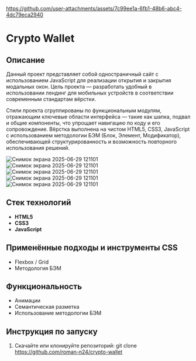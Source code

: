 
https://github.com/user-attachments/assets/7c99ee1a-6fb1-48b6-abc4-4dc79eca2940
# Crypto Wallet
## Описание
Данный проект представляет собой одностраничный сайт с использованием JavaScript для реализации открытия и закрытия модальных окон. Цель проекта — разработать удобный в использовании лендинг для мобильных устройств в соответствии современным стандартам вёрстки. 

Стили проекта сгруппированы по функциональным модулям, отражающим ключевые области интерфейса — такие как шапка, подвал и общие компоненты, что упрощает навигацию по коду и его сопровождение. Вёрстка выполнена на чистом HTML5, CSS3, JavaScript с использованием методологии БЭМ (Блок, Элемент, Модификатор), обеспечивающей структурированность и возможность повторного использования решений.

![Снимок экрана 2025-06-29 121101](<img width="427" height="930" alt="Screenshot (1)" src="https://github.com/user-attachments/assets/786f7b1e-4ab3-453d-9c92-8cc4b77642be" />)
![Снимок экрана 2025-06-29 121101](<img width="426" height="941" alt="Screenshot (2)" src="https://github.com/user-attachments/assets/19c464f1-06a8-402d-b29e-c9a0f845a655" />)
![Снимок экрана 2025-06-29 121101](<img width="426" height="926" alt="Screenshot (3)" src="https://github.com/user-attachments/assets/c3c2013b-1c66-442b-b858-8fd9795242ad" />)
![Снимок экрана 2025-06-29 121101](<img width="426" height="931" alt="Screenshot (5)" src="https://github.com/user-attachments/assets/48500e1c-64bd-48b8-bd15-6e86b67dfdea" />)
![Снимок экрана 2025-06-29 121101](<img width="427" height="929" alt="Screenshot (8)" src="https://github.com/user-attachments/assets/c4500405-fe8b-4d8a-b0f2-dd8531ffb49b" />)

## Стек технологий
- **HTML5**
- **CSS3**
- **JavaScript**

## Применённые подходы и инструменты CSS
- Flexbox / Grid
- Методология БЭМ

## Функциональность
- Анимации
- Семантическая разметка
- Использование методологии БЭМ

## Инструкция по запуску
1. Скачайте или клонируйте репозиторий: git clone https://github.com/roman-n24/crypto-wallet
